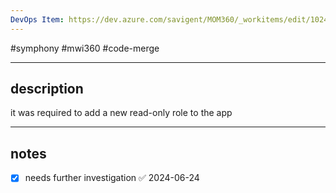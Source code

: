 ```yaml
---
DevOps Item: https://dev.azure.com/savigent/MOM360/_workitems/edit/102495
---
```

#symphony #mwi360 #code-merge 

---
## description
it was required to add a new read-only role to the app

---
## notes
- [x] needs further investigation ✅ 2024-06-24
